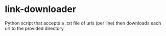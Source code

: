 # link-downloader
Python script that accepts a .txt file of urls (per line) then downloads each url to the provided directory
